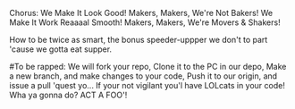 Chorus:
We Make It Look Good!
Makers, Makers, We're Not Bakers!
We Make It Work Reaaaal Smooth!
Makers, Makers, We're Movers & Shakers!

How to be twice as smart,
the bonus speeder-uppper
we don't to part
'cause we gotta eat supper.

#To be rapped:
We will fork your repo,
Clone it to the PC in our depo,
Make a new branch, and make changes to your code,
Push it to our origin, and issue a pull 'quest yo...
If your not vigilant you'l have LOLcats in your code!
Wha ya gonna do? ACT A FOO'!
